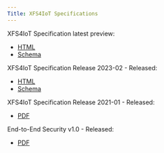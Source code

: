 ```yaml
---
Title: XFS4IoT Specifications
---
```


XFS4IoT Specification latest preview:
- [HTML](html/index.html)
- [Schema]()

XFS4IoT Specification Release 2023-02 - Released:
- [HTML](2023-02/index.html)
- [Schema]()

XFS4IoT Specification Release 2021-01 - Released:
- [PDF](pdf/XFS4IoT-Release-2021-1-Release-Candidate.pdf)

End-to-End Security v1.0 - Released:
- [PDF](<pdf/XFS Generic E2E Release Candidate.pdf>)


